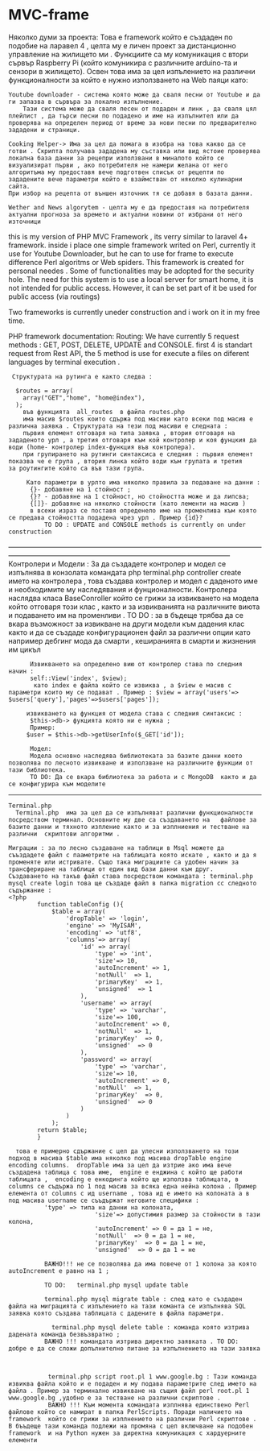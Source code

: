 # MVC-frame
Няколко думи за проекта: 
    Това е framework който е създаден по подобие на ларавел 4 , целта му е личен проект за дистанционно управление на жилището ми . 
    Функциите са му комуникация с втори сървър Raspberry Pi  (който комуникира с различните arduino-та и сензори в жилището). 
    Освен това има за цел изпълението на различни функционалности за който е нужно използването на Web паяци като:
    
    
    Youtube downloader - система която може да сваля песни от Youtube и да ги запазва в сървъра за локално изпълнение.
        Тази система може да сваля песен от подаден и линк , да сваля цял плейлист , да търси песни по подадено и име на изпълнител или да проверява на определен период от време за нови песни по предварително зададени и страници.
    
    Cooking Helper-> Има за цел да помага в изобра на това какво да се готви . Скрипта получава зададена му съставка или вид ястоие проверява локална база данни за рецепри използвани в миналото който се визуализират първи , ако потребителя не намери желана от него алгоритъма му предоставя вече подготвен списък от рецепти по зададените вече параметри който е взаймстван от няколко кулинарни сайта. 
    При избор на рецепта от външен източник тя се добавя в базата данни. 
    
    Wether and News algorytem - целта му е да предоставя на потребителя актуални прогноза за времето и актуални новини от избрани от него източници 
    
    


this is my version of PHP MVC Framework , its verry similar to laravel 4+ framework.
inside i place one simple framework writed on Perl, currently it use for Youtube Downloader, but he can to use for frame to execute difference Perl algoritms or Web spiders. 
This framework is created for personal needes . Some of functionalities may be adopted for the security hole. 
Тhe need for this system is to use a local server for smart home, it is not intended for public access. However, it can be set part of it be used for public access (via routings)


Two frameworks is currently uneder construction and i work on it in my free time.


PHP framework documentation: 
  Routing: 
    We have currently 5 request methods : GET, POST, DELETE, UPDATE and CONSOLE.
    first 4 is standart request from Rest API, the 5 method is use for execute a files on diferent languages by terminal execution .
     
     Структурата на рутинга е както следва :
     
      $routes = array(
        array("GET","home", "home@index"),
      );
        във функцията  all_routes  в файла routes.php 
        има масив $routes които сдържа под масиви като всеки под масив е различна заявка . Структурата на тези под масиви е следната : 
        първия елемент отговаря на типа заявка , втория отговаря на зададеното урл , а третия отговаря към кой контролер и коя фунцкия да         води (home- контролер index-функция във контролера).
        при групирането на рутинги синтаксиса е следния : първия елемент показва че е група , втория линка който води към групата и третия          за роутингите който са във тази група.
         
         Като параметри в урлто има няколко правила за подаване на данни : 
          {}- добавяне на 1 стойност ;
          {}? - добавяне на 1 стойност, но стойността може и да липсва; 
          {[]}- добавяне на няколко стойности (като лементи на масив )
          в всеки израз се поставя опреденело име на променлива към която се предава стойността подадена чрез урл . Пример {id}?
              TO DO : UPDATE and CONSOLE methods is currently on under construction 

–––––––––––––––––––––––––––––––––––––––––––––––––––––––––––––––––––––––––––––––––––––––––––––––––––––––––––––––––––––––––––––––––––––––
       Контролери и Модели : 
          За да създадете контролер и модел се изпълнява в конзолата командата php terminal.php controller create името на контролера , 
          това създава контролер и модел с даденото име и необходимите му наследявания и фунционалности.
          Контролера наслядва класа BaseConroller който се грижи за извикването на модела който отговаря този клас , както и за        извикванията на различните виюта и подаването им на променливи . 
          TO DO :  за в бъдеще трябва да се вкара възможност за извикване на други модели към дадения клас както и да се създаде конфигурационен файл за различни опции като например дебгинг мода да смарти , кеширанията в смарти и жизнения им цикъл 
          
          Извикването на определено вию от контролер става по следния начин : 
          self::View('index', $view);
           като index е файла който се извиква , а $view е масив с параметри които му се подават . Пример : $view = array('users'=> $users['query'],'pages'=>$users['pages']);
         
         извикването на функция от модела става с следния синтаксис : 
          $this->db-> фукцията която ни е нужна ;
          Пример: 
         $user = $this->db->getUserInfo($_GET['id']);
          
          Модел: 
          Модела основно наследява библиотеката за базите данни което позволява по лесното извикване и използване на различните функции от тази библиотека. 
          TO DO: Да се вкара библиотека за работа и с MongoDB  както и да се конфигурира към моделите  

_______________________________________________________________________________________________________________________________________


    Terminal.php
      Terminal.php  има за цел да се изпълняват различни функционалности посредством терминал. Основните му две са създаването на   файлове за базите данни и тяхното изпление както и за изплниения и тестване на различни  скриптови алгоритми .
  
    Миграции : за по лесно създаване на таблици в Msql можете да съъздадете файл с пааметрите на таблицата която искате , както и да я променяте или истривате. Също така миграциите са удобен начин за трансфериране на таблици от един вид бази данни към друг.
    Създаването на такъв файл става посредством командата : terminal.php mysql create login това ще създаде файл в папка migration сс следното съдържание : 
    <?php
			function tableConfig (){
				$table = array(
					'dropTable' => 'login',
					'engine' => 'MyISAM',
					'encoding' => 'utf8',
					'columns'=> array(
						'id' => array(
							'type' => 'int',
							'size'=> 10,
							'autoIncrement' => 1,
							'notNull'  => 1,
							'primaryKey'  => 1,
							'unsigned'  => 1
						),
						'username' => array(
							'type' => 'varchar',
							'size'=> 100,
							'autoIncrement' => 0,
							'notNull'  => 1,
							'primaryKey'  => 0,
							'unsigned'  => 0
						),
						'password' => array(
							'type' => 'varchar',
							'size'=> 10,
							'autoIncrement' => 0,
							'notNull'  => 1,
							'primaryKey'  => 0,
							'unsigned'  => 0
						)
					)
				);
			return $table;
			}
      
      това е примерно сдържание с цел да улесни използването на този подход в масива $table има няколко под масива dropTable engine encoding columns.  dropTable има за цел да изтрие ако има вече създадена таблица с това име,  engine е енджина с който ще работи таблицата ,  encoding е енкодинга който ще използва таблицата, в columns се съдържа по 1 под масив за всяка една нейна колона . Пример елемента от columns с ид username , това ид е името на колоната а в под масива username се съъдържат неговите специфики : 
      	      'type' => типа на данни на колоната,
							'size'=> допустимия размер за стойности в тази колона,
							'autoIncrement' => 0 = да 1 = не,
							'notNull'  => 0 = да 1 = не,
							'primaryKey'  => 0 = да 1 = не,
							'unsigned'  => 0 = да 1 = не
              
              ВАЖНО!!! не се позволява да има повече от 1 колона за която autoIncrement е равно на 1 ;
              
              TO DO:   terminal.php mysql update table
              
              terminal.php mysql migrate table : след като е създаден файла на миграцията с изпълението на тази команта се изпълнява SQL заявка която създава таблицата с дадените в файла параметри.
              
	            terminal.php mysql delete table : команда която изтрива дадената команда безвъзвратно ; 
              ВАЖНО !!! командата изтрива директно заявката . TO DO:  добре е да се сложи допълнително питане за изпълнението на тази заявка 
              
              
              
               terminal.php script root.pl 1 www.google.bg : Тази команда извиква файла който и е подаден и му подава параметрите след името на файла . Пример за терминално извикване на същия файл perl root.pl 1 www.google.bg ,удобно е за тестване на различни скриптове . 
               ВАЖНО !!! Към момента командата изплнява единствено Perl файлове който се намират в папка PerlScripts. Поради наличието на framework  който се грижи за изплнението на различни Perl скриптове . В бъъдеще тази команда подлежи на промяна с цел включване на подобен framework  и на Python нужен за директна комуникация с хардуерните елементи 
	 
